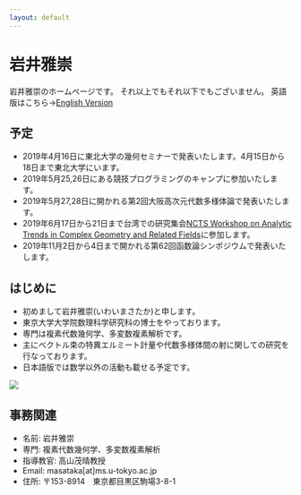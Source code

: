 ```yaml
---
layout: default
---
```




# **岩井雅崇**
岩井雅崇のホームページです。
それ以上でもそれ以下でもございません。
英語版はこちら→[English Version](https://masataka123.github.io/blog3_e/)

## **予定**
- 2019年4月16日に東北大学の幾何セミナーで発表いたします。4月15日から18日まで東北大学にいます。
- 2019年5月25,26日にある競技プログラミングのキャンプに参加いたします。
- 2019年5月27,28日に開かれる第2回大阪高次元代数多様体論で発表いたします。
- 2019年6月17日から21日まで台湾での研究集会[NCTS Workshop on Analytic Trends in Complex Geometry and Related Fields](http://www.ncts.ntu.edu.tw/events_2_detail.php?nid=223)に参加します。
- 2019年11月2日から4日まで開かれる第62回函数論シンポジウムで発表いたします。

## **はじめに**
- 初めまして岩井雅崇(いわいまさたか)と申します。
- 東京大学大学院数理科学研究科の博士をやっております。
- 専門は複素代数幾何学、多変数複素解析です。
- 主にベクトル束の特異エルミート計量や代数多様体間の射に関しての研究を行なっております。
- 日本語版では数学以外の活動も載せる予定です。

![](https://masataka123.github.io/blog3/picture/1.jpg )

## **事務関連**
- 名前: 岩井雅崇
- 専門: 複素代数幾何学、多変数複素解析
- 指導教官: 高山茂晴教授
- Email: masataka[at]ms.u-tokyo.ac.jp
- 住所: 〒153-8914　東京都目黒区駒場3-8-1



